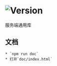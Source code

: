 # ![Version](https://img.shields.io/badge/version-8.42.21-green.svg)

服务端通用库

## 文档
    * `npm run doc`
    * 打开`doc/index.html`